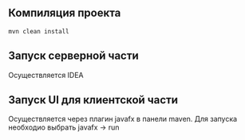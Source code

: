 ## Компиляция проекта
`mvn clean install`

## Запуск серверной части
Осуществляется IDEA

## Запуск UI для клиентской части
Осуществляется через плагин javafx в панели maven. Для запуска необходио выбрать javafx -> run

